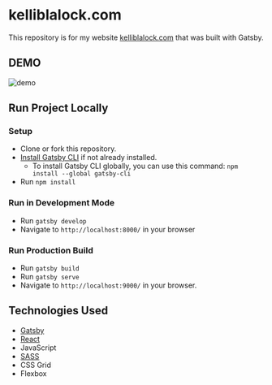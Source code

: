 # kelliblalock.com

This repository is for my website [kelliblalock.com](https://www.kelliblalock.com) that was built with Gatsby.

## DEMO

![demo](demo/demo.gif)

## Run Project Locally

### Setup
* Clone or fork this repository.
* [Install Gatsby CLI](https://www.gatsbyjs.org/tutorial/part-zero/#install-gatsby-cli) if not already installed. 
  * To install Gatsby CLI globally, you can use this command: `npm install --global gatsby-cli`
* Run `npm install`

### Run in Development Mode
* Run `gatsby develop` 
* Navigate to `http://localhost:8000/` in your browser

### Run Production Build
* Run `gatsby build`
* Run `gatsby serve`
* Navigate to `http://localhost:9000/` in your browser.

## Technologies Used

* [Gatsby](https://www.gatsbyjs.org/)
* [React](https://reactjs.org/)
* JavaScript
* [SASS](https://sass-lang.com/)
* CSS Grid
* Flexbox
